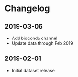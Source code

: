 # Changelog

## 2019-03-06
- Add bioconda channel
- Update data through Feb 2019

## 2019-02-01

- Initial dataset release
